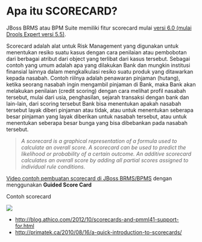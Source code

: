 # Apa itu SCORECARD?

JBoss BRMS atau BPM Suite memiliki fitur scorecard mulai [versi 6.0 (mulai Drools Expert versi 5.5)](https://access.redhat.com/articles/119953). 

Scorecard adalah alat untuk Risk Management yang digunakan untuk menentukan resiko suatu kasus dengan cara penilaian atau pembobotan dari berbagai atribut dari object yang terlibat dari kasus tersebut. Sebagai contoh yang umum adalah apa yang dilakukan Bank dan mungkin institusi finansial lainnya dalam mengkalkulasi resiko suatu produk yang ditawarkan kepada nasabah. Contoh riilnya adalah penawaran pinjaman (hutang), ketika seorang nasabah ingin mengambil pinjaman di Bank, maka Bank akan melakukan penilaian (credit scoring) dengan cara melihat profil nasabah tersebut, mulai dari usia, penghasilan, sejarah transaksi dengan bank dan lain-lain, dari scoring tersebut Bank bisa menentukan apakah nasabah tersebut layak diberi pinjaman atau tidak, atau untuk menentukan seberapa besar pinjaman yang layak diberikan untuk nasabah tersebut, atau untuk menentukan seberapa besar bunga yang bisa dibebankan pada nasabah tersebut.

> _A scorecard is a graphical representation of a formula used to calculate an overall score. 
> A scorecard can be used to predict the likelihood or probability of a certain outcome. 
> An additive scorecard calculates an overall score by adding all partial scores assigned to individual rule conditions._

[Video contoh pembuatan scorecard di JBoss BRMS/BPMS](https://www.youtube.com/watch?v=xFLlgtBMTDY) dengan menggunakan **Guided Score Card**


Contoh scorecard 

![](http://3.bp.blogspot.com/-QaeiKQQimVE/UILqNpUD3bI/AAAAAAAAA2c/kMvV47FsMVI/s1600/scorecard_asset_webeditor.png)

- http://blog.athico.com/2012/10/scorecards-and-pmml41-support-for.html
- http://primatek.ca/2010/08/16/a-quick-introduction-to-scorecards/
